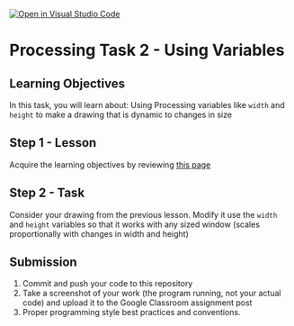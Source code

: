 [![Open in Visual Studio Code](https://classroom.github.com/assets/open-in-vscode-f059dc9a6f8d3a56e377f745f24479a46679e63a5d9fe6f495e02850cd0d8118.svg)](https://classroom.github.com/online_ide?assignment_repo_id=7146765&assignment_repo_type=AssignmentRepo)
# Processing Task 2 - Using Variables

## Learning Objectives
In this task, you will learn about:
Using Processing variables like `width` and `height` to make a drawing that is dynamic to changes in size


## Step 1 - Lesson
Acquire the learning objectives by reviewing [this page](https://happycoding.io/tutorials/processing/using-variables)

## Step 2 - Task
Consider your drawing from the previous lesson.  Modify it use the `width` and `height` variables so that it works with any sized window (scales proportionally with changes in width and height)


## Submission
1. Commit and push your code to this repository
2. Take a screenshot of your work (the program running, not your actual code) and upload it to the Google Classroom assignment post
3. Proper programming style best practices and conventions.
